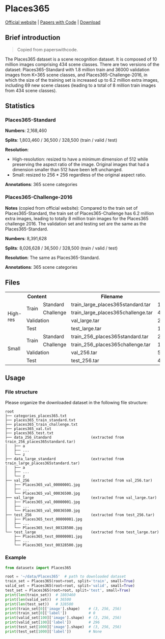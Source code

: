 # Places365

[Official website](http://places2.csail.mit.edu/index.html) | [Papers with Code](https://paperswithcode.com/dataset/places365) | [Download](http://places2.csail.mit.edu/download-private.html)

## Brief introduction

> Copied from paperswithcode.

The Places365 dataset is a scene recognition dataset. It is composed of 10 million images comprising 434 scene classes. There are two versions of the dataset: Places365-Standard with 1.8 million train and 36000 validation images from K=365 scene classes, and Places365-Challenge-2016, in which the size of the training set is increased up to 6.2 million extra images, including 69 new scene classes (leading to a total of 8 million train images from 434 scene classes).

## Statistics

### Places365-Standard

**Numbers**: 2,168,460

**Splits**: 1,803,460 / 36,500 / 328,500 (train / valid / test)

**Resolution**:

- High-resolution: resized to have a minimum dimension of 512 while preserving the aspect ratio of the image. Original images that had a dimension smaller than 512 have been left unchanged.
- Small: resized to 256 * 256 regardless of the original aspect ratio.

**Annotations**: 365 scene categories

### Places365-Challenge-2016

**Notes** (copied from official website): Compared to the train set of Places365-Standard, the train set of Places365-Challenge has 6.2 million extra images, leading to totally 8 million train images for the Places365 challenge 2016. The validation set and testing set are the same as the Places365-Standard.

**Numbers**: 8,391,628

**Splits**: 8,026,628 / 36,500 / 328,500 (train / valid / test)

**Resolution**: The same as Places365-Standard.

**Annotations**: 365 scene categories

## Files

<table>
<tr><th colspan="3">Content</th><th>Filename</th><th>Size</th><th>MD5</th></tr>
<tr><td rowspan="4">High-res</td><td rowspan="2">Train</td><td>Standard</td><td>train_large_places365standard.tar</td><td>105GB</td><td>67e186b496a84c929568076ed01a8aa1</td></tr>
<tr><td>Challenge</td><td>train_large_places365challenge.tar</td><td>476GB</td><td>605f18e68e510c82b958664ea134545f</td></tr>
<tr><td colspan="2">Validation</td><td>val_large.tar</td><td>2.1GB</td><td>9b71c4993ad89d2d8bcbdc4aef38042f</td></tr>
<tr><td colspan="2">Test</td><td>test_large.tar</td><td>19GB</td><td>41a4b6b724b1d2cd862fb3871ed59913</td></tr>
<tr><td rowspan="4">Small</td><td rowspan="2">Train</td><td>Standard</td><td>train_256_places365standard.tar</td><td>24GB</td><td> 53ca1c756c3d1e7809517cc47c5561c5 </td></tr>
<tr><td>Challenge</td><td>train_256_places365challenge.tar</td><td> 108GB </td><td> 741915038a5e3471ec7332404dfb64ef </td></tr>
<tr><td colspan="2">Validation</td><td>val_256.tar</td><td> 501MB </td><td> e27b17d8d44f4af9a78502beb927f808 </td></tr>
<tr><td colspan="2">Test</td><td>test_256.tar</td><td> 4.4GB </td><td> f532f6ad7b582262a2ec8009075e186b </td></tr>
</table>

## Usage

### File structure

Please organize the downloaded dataset in the following file structure:

```text
root
├── categories_places365.txt
├── places365_train_standard.txt
├── places365_train_challenge.txt
├── places365_val.txt
├── places365_test.txt
├── data_256_standard                  (extracted from train_256_places365standard.tar)
│   ├── a
│   ├── ...
│   └── z
├── data_large_standard                (extracted from train_large_places365standard.tar)
│   ├── a
│   ├── ...
│   └── z
├── val_256                            (extracted from val_256.tar)
│   ├── Places365_val_00000001.jpg
│   ├── ...
│   └── Places365_val_00036500.jpg
├── val_large                          (extracted from val_large.tar)
│   ├── Places365_val_00000001.jpg
│   ├── ...
│   └── Places365_val_00036500.jpg
├── test_256                           (extracted from test_256.tar)
│   ├── Places365_test_00000001.jpg
│   ├── ...
│   └── Places365_test_00328500.jpg
└── test_large                         (extracted from test_large.tar)
    ├── Places365_test_00000001.jpg
    ├── ...
    └── Places365_test_00328500.jpg
```

### Example

```python
from datasetx import Places365

root = '~/data/Places365'  # path to downloaded dataset
train_set = Places365(root=root, split='train', small=True)
valid_set = Places365(root=root, split='valid', small=True)
test_set = Places365(root=root, split='test', small=True)
print(len(train_set))  # 1803460
print(len(valid_set))  # 36500
print(len(test_set))   # 328500
print(train_set[0]['image'].shape)    # (3, 256, 256)
print(train_set[0]['label'])          # 0
print(valid_set[100]['image'].shape)  # (3, 256, 256)
print(valid_set[100]['label'])        # 296
print(test_set[1000]['image'].shape)  # (3, 256, 256)
print(test_set[1000]['label'])        # None
```
